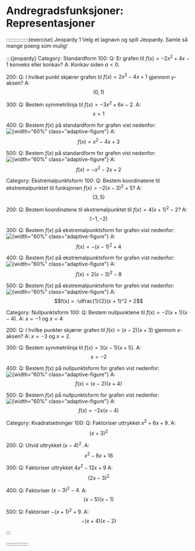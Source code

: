 # Andregradsfunksjoner: Representasjoner


:::::::::::::::{exercise} Jeopardy 1
Velg et lagnavn og spill Jeopardy. Samle så mange poeng som mulig!


:::{jeopardy}
Category: Standardform
100: 
    Q: Er grafen til $f(x) = -2x^2 + 4x - 1$ konveks eller konkav?
    A: Konkav siden $a \lt 0$.

200:
    Q: I hvilket punkt skjærer grafen til $f(x) = 2x^2 - 4x + 1$ gjennom $y$-aksen?
    A: $$(0, 1)$$

300:
    Q: Bestem symmetrilinja til $f(x) = -3x^2 + 6x - 2$.
    A: $$x = 1$$

400: 
    Q: Bestem $f(x)$ på standardform for grafen vist nedenfor: ![{width="60%" class="adaptive-figure"}](figurer/standardform_400.svg)
    A: $$f(x) = x^2 - 4x + 3$$

500: 
    Q: Bestem $f(x)$ på standardform for grafen vist nedenfor: ![{width="60%" class="adaptive-figure"}](figurer/standardform_500.svg)
    A: $$f(x) = -x^2 - 2x + 2$$

Category: Ekstremalpunktsform
100:
    Q: Bestem koordinatene til ekstremalpunktet til funksjonen $f(x) = -2(x - 3)^2 + 5$?
    A: $$(3, 5)$$

200:
    Q: Bestem koordinatene til ekstremalpunktet til $f(x) = 4(x + 1)^2 - 2$?
    A: $$(-1, -2)$$

300:
    Q: Bestem $f(x)$ på ekstremalpunktsform for grafen vist nedenfor: ![{width="60%" class="adaptive-figure"}](figurer/ekstremalpunktsform_300.svg)
    A: $$f(x) = -(x - 1)^2 + 4$$

400:
    Q: Bestem $f(x)$ på ekstremalpunktsform for grafen vist nedenfor: ![{width="60%" class="adaptive-figure"}](figurer/ekstremalpunktsform_400.svg)
    A: $$f(x) = 2(x - 3)^2 - 8$$

500:
    Q: Bestem $f(x)$ på ekstremalpunktsform for grafen vist nedenfor: ![{width="60%" class="adaptive-figure"}](figurer/ekstremalpunktsform_500.svg)
    A: $$f(x) = -\dfrac{1}{2}(x + 1)^2 + 2$$

Category: Nullpunktsform
100:
    Q: Bestem nullpunktene til $f(x) = -2(x + 1)(x - 4)$.
    A: $x = -1$ og $x = 4$

200:
    Q: I hvilke punkter skjærer grafen til $f(x) = (x - 2)(x + 3)$ gjennom $x$-aksen?
    A: $x = -3$ og $x = 2$.

300:
    Q: Bestem symmetrilinja til $f(x) = 3(x - 1)(x + 5)$.
    A: $$x = -2$$

400: 
    Q: Bestem $f(x)$ på nullpunktsform for grafen vist nedenfor: ![{width="60%" class="adaptive-figure"}](figurer/nullpunktsform_400.svg)
    A: $$f(x) = (x - 2)(x + 4)$$

500:
    Q: Bestem $f(x)$ på nullpunktsform for grafen vist nedenfor: ![{width="60%" class="adaptive-figure"}](figurer/nullpunktsform_500.svg)
    A: $$f(x) = -2x(x - 4)$$

Category: Kvadratsetninger
100:
    Q: Faktoriser uttrykket $x^2 + 6x + 9$.
    A: $$(x + 3)^2$$

200:
    Q: Utvid uttrykket $(x - 4)^2$.
    A: $$x^2 - 8x + 16$$

300:
    Q: Faktoriser uttrykket $4x^2 - 12x + 9$
    A: $$(2x - 3)^2$$

400:
    Q: Faktoriser $(x - 3)^2 - 4$.
    A: $$(x - 5)(x - 1)$$

500:
    Q: Faktoriser $-(x + 1)^2 + 9$.
    A: $$-(x + 4)(x - 2)$$

:::


:::::::::::::::


